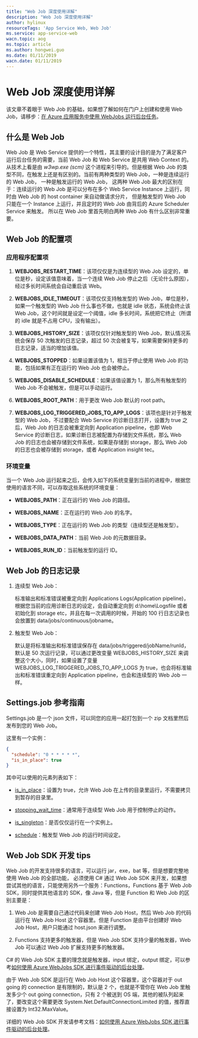 ```yaml
---
title: "Web Job 深度使用详解"
description: "Web Job 深度使用详解"
author: hylinux
resourceTags: 'App Service Web, Web Job'
ms.service: app-service-web
wacn.topic: aog
ms.topic: article
ms.author: hongwei.guo
ms.date: 01/11/2019
wacn.date: 01/11/2019
---
```


# Web Job 深度使用详解

该文章不着眼于 Web Job 的基础，如果想了解如何在门户上创建和使用 Web Job，请移步：[在 Azure 应用服务中使用 WebJobs 运行后台任务](https://docs.azure.cn/zh-cn/app-service/web-sites-create-web-jobs)。

## 什么是 Web Job

Web Job 是 Web Service 提供的一个特性，其主要的设计目的是为了满足客户运行后台任务的需要，当前 Web Job 和 Web Service 是共用 Web Context 的。从技术上看是由 *w3wp.exe (scm)* 这个进程来引导的。但是根据 Web Job 的类型不同，在触发上还是有区别的。当前有两种类型的 Web Job，一种是连续运行的 Web Job， 一种是触发运行的 Web Job， 这两种 Web Job 最大的区别在于：连续运行的 Web Job 是可以分布在多个 Web Service Instance 上运行，同时由 Web Job 的 host container 来自动做请求分片， 但是触发型的 Web Job 只能在一个 Instance 上运行，并且定时的 Web Job 由背后的 Azure Scheduler Service 来触发。 所以在 Web Job 里首先明白两种 Web Job 有什么区别非常重要。

## Web Job 的配置项

### 应用程序配置项

1. **WEBJOBS_RESTART_TIME**：该项仅仅是为连续型的 Web Job 设定的，单位是秒，设定该值意味着，当一个连续 Web Job 停止之后（无论什么原因），经过多长时间系统会自动重启该 Web。

2. **WEBJOBS_IDLE_TIMEOUT**：该项仅仅支持触发型的 Web Job，单位是秒，如果一个触发型的 Web Job 什么事也不做，也就是 idle 状态，系统会终止该 Web Job，这个时间就是设定一个阈值，idle 多长时间，系统把它终止（所谓的 idle 就是不占用 CPU，没有输出）。

3. **WEBJOBS_HISTORY_SIZE**：该项仅仅针对触发型的 Web Job，默认情况系统会保存 50 次触发的日志记录，超过 50 次会被复写，如果需要保持更多的日志记录，适当的增加该值。

4. **WEBJOBS_STOPPED**：如果设置该值为 1，相当于停止使用 Web Job 的功能，包括如果有正在运行的 Web Job 也会被停止。

5. **WEBJOBS_DISABLE_SCHEDULE**：如果该值设置为 1，那么所有触发型的 Web Job 不会被触发，但是可以手动运行。

6. **WEBJOBS_ROOT_PATH**：用于更改 Web Job 默认的 root path。

7. **WEBJOBS_LOG_TRIGGERED_JOBS_TO_APP_LOGS**：该项也是针对于触发型的 Web Job，不过要配合 Web Service 的诊断日志打开，设置为 true 之后，Web Job 的日志会被重定向到 Application pipeline，也即 Web Service 的诊断日志，如果诊断日志被配置为存储到文件系统，那么 Web Job 的日志也会被存储到文件系统，如果是存储到 storage，那么 Web Job 的日志也会被存储到 storage，或者 Application insight tec。

### 环境变量

当一个 Web Job 运行起来之后，会传入如下的系统变量到当前的进程中，根据您使用的语言不同，可以存取这些系统的环境变量：

* **WEBJOBS_PATH**：正在运行的 Web Job 的路径。

* **WEBJOBS_NAME**：正在运行的 Web Job 的名字。

* **WEBJOBS_TYPE**：正在运行的 Web Job 的类型（连续型还是触发型）。

* **WEBJOBS_DATA_PATH**：当前 Web Job 的元数据目录。

* **WEBJOBS_RUN_ID**：当前触发型的运行 ID。

## Web Job 的日志记录

1. 连续型 Web Job：

    标准输出和标准错误被重定向到 Applications Logs(Application pipeline)，根据您当前的应用诊断日志的设定，会自动重定向到 d:\home\Logsfile 或者初始化到 storage etc，并且在每一次调用的时候，开始的 100 行日志记录也会放置到 data/jobs/continuous/jobname。

2. 触发型 Web Job：

    默认是将标准输出和标准错误保存在 data/jobs/triggered/jobName/runId，默认是 50 次运行记录，可以通过更改变量 WEBJOBS_HISTORY_SIZE 来调整这个大小，同时，如果设置了变量 WEBJOBS_LOG_TRIGGERED_JOBS_TO_APP_LOGS 为 true，也会将标准输出和标准错误重定向到 Application pipeline，也会和连续型的 Web Job 一样。

## Settings.job 参考指南

Settings.job 是一个 json 文件，可以同您的应用一起打包到一个 zip 文档里然后发布到您的 Web Job。

这里有一个实例：

```json
{
  "schedule": "0 * * * * *",
  "is_in_place": true
}
```

其中可以使用的元素列表如下：

* [is_in_place](https://github.com/projectkudu/kudu/wiki/WebJobs#webjob-working-directory)：设置为 true，允许 Web Job 在上传的目录里运行，不需要拷贝到暂存的目录里。

* [stopping_wait_time](https://github.com/projectkudu/kudu/wiki/WebJobs#graceful-shutdown)：通常用于连续型 Web Job 用于控制停止的动作。

* [is_singleton](https://github.com/projectkudu/kudu/wiki/WebJobs-API#set-a-continuous-job-as-singleton)：是否仅仅运行在一个实例上。

* [schedule](https://github.com/projectkudu/kudu/wiki/WebJobs#scheduling-a-triggered-webjob)：触发型 Web Job 的运行时间设定。

## Web Job SDK 开发 tips

Web Job 的开发支持很多的语言，可以运行 jar，exe，bat 等，但是想要完整地使用 Web Job 的全部功能， 必须使用 C# 通过 Web Job SDK 来开发，如果想尝试其他的语言，只能使用另外一个服务：Functions，Functions 基于 Web Job SDK，同时提供其他语言的 SDK，像 Java 等，但是 Function 和 Web Job 的区别主要是：

1. Web Job 是需要自己通过代码来创建 Web Job Host，然后 Web Job 的代码运行在 Web Job Host 这个容器里。但是 Function 是由平台创建好 Web Job Host，用户只能通过 host.json 来进行调整。

2. Functions 支持更多的触发器，但是 Web Job SDK 支持少量的触发器，Web Job 可以通过 Web Job 扩展支持更多的触发器。

C# 的 Web Job SDK 主要的理念就是触发器，input 绑定，output 绑定，可以参考[如何使用 Azure WebJobs SDK 进行事件驱动的后台处理](https://docs.azure.cn/zh-cn/app-service/webjobs-sdk-how-to)。

由于 Web Job SDK 是运行在 Web Job Host 这个容器里，这个容器对于 out going 的 connection 是有限制的，默认是 2 个，也就是不管你在 Web Job 里触发多少个 out going connection，只有 2 个被送到 OS 端，其他的被队列起来了，要改变这个需要更改 System.Net.DefaultConnectionLimited 的值，推荐直接设置为 Int32.MaxValue。

详细的 Web Job SDK 开发请参考文档：[如何使用 Azure WebJobs SDK 进行事件驱动的后台处理](https://docs.azure.cn/zh-cn/app-service/webjobs-sdk-how-to)。